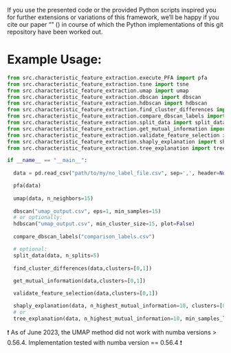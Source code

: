 If you use the presented code or the provided Python scripts inspired you for further extensions or variations of this framework, we’ll be happy if you cite our paper “” () in course of which the Python implementations of this git repository have been worked out.

# Example Usage:
```Python
from src.characteristic_feature_extraction.execute_PFA import pfa
from src.characteristic_feature_extraction.tsne import tsne
from src.characteristic_feature_extraction.umap import umap
from src.characteristic_feature_extraction.dbscan import dbscan
from src.characteristic_feature_extraction.hdbscan import hdbscan
from src.characteristic_feature_extraction.find_cluster_differences import find_cluster_differences
from src.characteristic_feature_extraction.compare_dbscan_labels import compare_dbscan_labels
from src.characteristic_feature_extraction.split_data import split_data
from src.characteristic_feature_extraction.get_mutual_information import get_mutual_information
from src.characteristic_feature_extraction.validate_feature_selection import validate_feature_selection
from src.characteristic_feature_extraction.shaply_explanation import shaply_explanation
from src.characteristic_feature_extraction.tree_explanation import tree_explanation

if __name__ == "__main__":
  
  data = pd.read_csv("path/to/my/no_label_file.csv", sep=',', header=None)

  pfa(data)
  
  umap(data, n_neighbors=15)
  
  dbscan("umap_output.csv", eps=1, min_samples=15)
  # or optionally:
  hdbscan("umap_output.csv", min_cluster_size=15, plot=False)
  
  compare_dbscan_labels("comparison_labels.csv")

  # optional:
  split_data(data, n_splits=5)
  
  find_cluster_differences(data,clusters=[0,1])
  
  get_mutual_information(data,clusters=[0,1])

  validate_feature_selection(data,clusters=[0,1])

  shaply_explanation(data, n_highest_mutual_information=10, clusters=[0,1])
  # or
  tree_explanation(data, n_highest_mutual_information=10, min_samples_leaf=50, clusters=[0,1])

```


:exclamation: As of June 2023, the UMAP method did not work with numba versions > 0.56.4. Implementation tested with numba version == 0.56.4 :exclamation:
